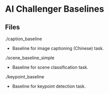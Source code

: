 # AI Challenger Baselines
## Files ##
./caption_baseline
- Baseline for image captioning (Chinese) task.

./scene_baseline_simple
- Baseline for scene classification task.

./keypoint_baseline
- Baseline for keypoint detection task.
